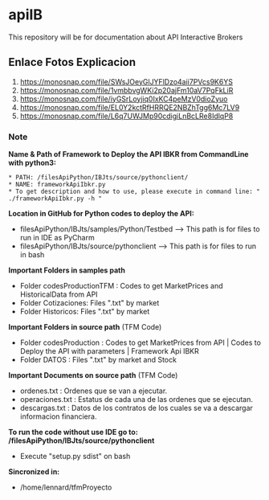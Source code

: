 # apiIB

This repository will be for documentation about API Interactive Brokers


## Enlace Fotos Explicacion

1. https://monosnap.com/file/SWsJOeyGlJYFlDzo4aii7PVcs9K6YS
2. https://monosnap.com/file/1vmbbvgWKi2p20ajFm10aV7PqFkLiR
3. https://monosnap.com/file/iyGSrLoyjiq0IxKC4peMzV0dioZyuo
4. https://monosnap.com/file/EL0Y2kctRfHRRQE2NBZhTgg6Mc7LV9
5. https://monosnap.com/file/L6q7UWJMp90cdigiLnBcLRe8IdlqP8


### Note
**Name & Path of Framework to Deploy the API IBKR from CommandLine with python3:**
```
* PATH: /filesApiPython/IBJts/source/pythonclient/
* NAME: frameworkApiIbkr.py 
* To get description and how to use, please execute in command line: " ./frameworkApiIbkr.py -h "
```
**Location in GitHub for Python codes to deploy the API:**
* filesApiPython/IBJts/samples/Python/Testbed   --> This path is for files to run in IDE as PyCharm
* filesApiPython/IBJts/source/pythonclient   --> This path is for files to run in bash

**Important Folders in samples path** 
* Folder codesProductionTFM : Codes to get MarketPrices and  HistoricalData from API
* Folder Cotizaciones: Files ".txt" by market
* Folder Historicos: Files ".txt" by market

**Important Folders in source path** (TFM Code) 
* Folder codesProduction : Codes to get MarketPrices from API | Codes to Deploy the API with parameters | Framework Api IBKR
* Folder DATOS : Files ".txt" by market and Stock

**Important Documents on source path** (TFM Code)
* ordenes.txt : Ordenes que se van a ejecutar.
* operaciones.txt : Estatus de cada una de las ordenes que se ejecutan.
* descargas.txt : Datos de los contratos de los cuales se va a descargar informacion financiera.

**To run the code without use IDE go to: /filesApiPython/IBJts/source/pythonclient**
* Execute "setup.py sdist" on bash

**Sincronized in:**
* /home/lennard/tfmProyecto
